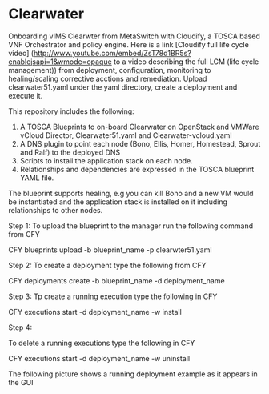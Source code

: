 # Clearwater
Onboarding vIMS Clearwter from MetaSwitch with Cloudify, a TOSCA based VNF Orchestrator and policy engine.
Here is a link [Cloudify full life cycle video] (http://www.youtube.com/embed/ZsT78d1BR5s?enablejsapi=1&wmode=opaque to a video describing the full LCM (life cycle management)) from deployment, configuration, monitoring to healing/scaling corrective acctions and remediation. Upload clearwater51.yaml under the yaml directory, create a deployment and execute it.

This repository includes the following:

1. A TOSCA Blueprints to on-board Clearwater on OpenStack and VMWare vCloud Director, Clearwater51.yaml and Clearwater-vcloud.yaml
2. A DNS plugin to point each node (Bono, Ellis, Homer, Homestead, Sprout and Ralf) to the deployed DNS
3. Scripts to install the application stack on each node.
4. Relationships and dependencies are expressed in the TOSCA blueprint YAML file.

The blueprint supports healing, e.g you can kill Bono and a new VM would be instantiated and the application stack is installed on it including relationships to other nodes.



Step 1:
To upload the blueprint to the manager run the following command from CFY

CFY blueprints upload -b blueprint_name -p clearwter51.yaml



Step 2:
To create a deployment type the following from CFY

CFY deployments create -b blueprint_name -d deployment_name



Step 3:
Tp create a running execution  type the following in CFY

CFY executions start -d deployment_name -w install


Step 4:

To delete a running executions type the following in CFY

CFY executions start -d deployment_name -w uninstall



The following picture shows a running deployment example as it appears in the GUI


